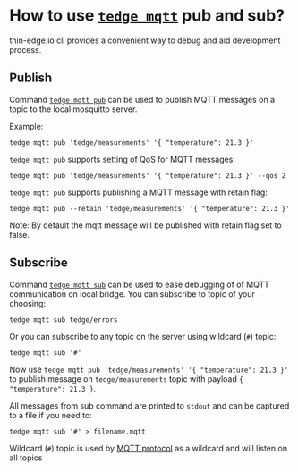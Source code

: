 # How to use [`tedge mqtt`](../references/tedge-mqtt.md) pub and sub?

thin-edge.io cli provides a convenient way to debug and aid development process.

## Publish

Command [`tedge mqtt pub`](../references/tedge-mqtt.md) can be used to publish MQTT messages on a topic to the local mosquitto server.

Example:

```shell
tedge mqtt pub 'tedge/measurements' '{ "temperature": 21.3 }'
```

`tedge mqtt pub` supports setting of QoS for MQTT messages:

```shell
tedge mqtt pub 'tedge/measurements' '{ "temperature": 21.3 }' --qos 2
```
`tedge mqtt pub` supports publishing a MQTT message with retain flag:

```shell
tedge mqtt pub --retain 'tedge/measurements' '{ "temperature": 21.3 }'
```
Note: By default the mqtt message will be published with retain flag set to false.


## Subscribe

Command [`tedge mqtt sub`](../references/tedge-mqtt.md) can be used to ease debugging of of MQTT communication on local bridge. You can subscribe to topic of your choosing:

```shell
tedge mqtt sub tedge/errors
```

Or you can subscribe to any topic on the server using wildcard (`#`) topic:

```shell
tedge mqtt sub '#'
```

Now use `tedge mqtt pub 'tedge/measurements' '{ "temperature": 21.3 }'` to publish message on `tedge/measurements` topic with payload `{ "temperature": 21.3 }`.

All messages from sub command are printed to `stdout` and can be captured to a file if you need to:

```shell
tedge mqtt sub '#' > filename.mqtt
```

Wildcard (`#`) topic is used by [MQTT protocol](https://docs.oasis-open.org/mqtt/mqtt/v5.0/os/mqtt-v5.0-os.html#_Toc3901242) as a wildcard and will listen on all topics
